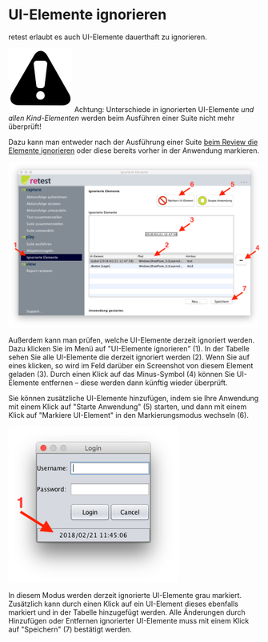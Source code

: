 
UI-Elemente ignorieren
======================

retest erlaubt es auch UI-Elemente dauerthaft zu ignorieren.

![Warning](../../icons/warning.png) Achtung: Unterschiede in ignorierten UI-Elemente *und allen Kind-Elementen* werden beim Ausführen einer Suite nicht mehr überprüft!

Dazu kann man entweder nach der Ausführung einer Suite [beim Review die Elemente ignorieren](../review/ui-elemente-ignorieren.md)
oder diese bereits vorher in der Anwendung markieren.

![GUI Screenshot UI-Elemente ignorieren](ui-elemente-ignorieren-1.png)

Außerdem kann man prüfen, welche UI-Elemente derzeit ignoriert werden. 
Dazu klicken Sie im Menü auf "UI-Elemente ignorieren" (1).
In der Tabelle sehen Sie alle UI-Elemente die derzeit ignoriert werden (2).
Wenn Sie auf eines klicken, so wird im Feld darüber ein Screenshot von diesem Element geladen (3).
Durch einen Klick auf das Minus-Symbol (4) können Sie UI-Elemente entfernen – diese werden dann künftig wieder überprüft.

Sie können zusätzliche UI-Elemente hinzufügen, indem sie Ihre Anwendung mit einem Klick auf "Starte Anwendung" (5) starten, 
und dann mit einem Klick auf "Markiere UI-Element" in den Markierungsmodus wechseln (6).

![GUI Screenshot UI-Elemente markieren](ui-elemente-ignorieren-2.png)

In diesem Modus werden derzeit ignorierte UI-Elemente grau markiert.
Zusätzlich kann durch einen Klick auf ein UI-Element dieses ebenfalls markiert und in der Tabelle hinzugefügt werden.
Alle Änderungen durch Hinzufügen oder Entfernen ignorierter UI-Elemente muss mit einem Klick auf "Speichern" (7) bestätigt werden.

